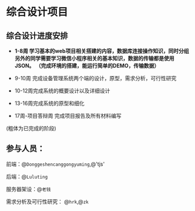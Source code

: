 # 综合设计项目

## 综合设计进度安排

- **1-8周 学习基本的web项目相关搭建的内容，数据库连接操作知识，同时分组另外的同学需要学习微信小程序相关的基本知识，数据的传输都是使用JSON。**
  **（完成环境的搭建，能运行简单的DEMO，传输数据）**

- 9-10周 完成设备管理系统两个端的设计，原型，需求分析，可行性研究

- 10-12周完成系统的概要设计以及详细设计

- 13-16周完成系统的原型和细化

- 17周-项目答辩周  完成项目报告及所有材料编写             

(粗体为已完成的阶段)

## 参与人员：

前端：@`Donggeshencanggongyuming`,@'tjs'

后端：@`Luluting`

服务器架设：@`老钱`

需求分析及可行性研究： @`hrk`,@`zk`
